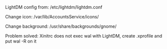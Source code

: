 LightDM config from:
/etc/lightdm/lightdm.conf

Change icon:
/var/lib/AccountsService/icons/

Change background:
/usr/share/backgrounds/gnome/

Problem solved:
Xinitrc does not exec wal with LightDM, create .xprofile and put wal -R on it
